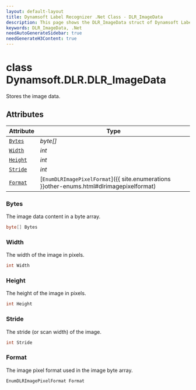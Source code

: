```yaml
---
layout: default-layout
title: Dynamsoft Label Recognizer .Net Class - DLR_ImageData
description: This page shows the DLR_ImageData struct of Dynamsoft Label Recognizer for .Net Language.
keywords: DLR_ImageData, .Net
needAutoGenerateSidebar: true
needGenerateH3Content: true
---
```



# class Dynamsoft.DLR.DLR_ImageData
Stores the image data.  


## Attributes
    
| Attribute | Type |
|---------- | ---- |
| [`Bytes`](#bytes) | *byte[]* |
| [`Width`](#width) | *int* |
| [`Height`](#height) | *int* |
| [`Stride`](#stride) | *int* |
| [`Format`](#format) | [`EnumDLRImagePixelFormat`]({{ site.enumerations }}other-enums.html#dlrimagepixelformat) |


### Bytes
The image data content in a byte array. 
```csharp
byte[] Bytes
```

### Width
The width of the image in pixels.  
```csharp
int Width
```

### Height
The height of the image in pixels.  
```csharp
int Height
```

### Stride
The stride (or scan width) of the image. 
```csharp
int Stride
```

### Format
The image pixel format used in the image byte array. 
```csharp
EnumDLRImagePixelFormat Format
```
  

